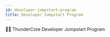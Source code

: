 ```yaml
---
id: developer-jumpstart-program
title: Developer Jumpstart Program
---
```

👩‍💻 ThunderCore Developer Jumpstart Program